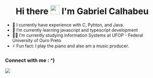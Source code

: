 <h1 align="center">Hi there <img src="https://raw.githubusercontent.com/kaueMarques/kaueMarques/master/hi.gif" width="30px"> I'm Gabriel Calhabeu</h1>

- 🔭 I currently have experience with C, Pyhton, and Java.
- 🌱 I’m currently learning javascript and typescript development
- 👨‍💻 I’m currently studying Information Systems at UFOP - Federal University of Ouro Preto
- ⚡ Fun fact: I play the piano and also am a music producer.

<h3>Connect with me : ^)</h3>
<a href="mailto:gabriel.calhabeu12@gmail.com" target="_blank"><img src="https://img.shields.io/badge/Gmail-D14836?style=for-the-badge&logo=gmail&logoColor=white" target="_blank"></a>

<!--
**GabrielCalhabeu/GabrielCalhabeu** is a ✨ _special_ ✨ repository because its `README.md` (this file) appears on your GitHub profile.

Here are some ideas to get you started:

- 🔭 I’m currently working on ...
- 🌱 I’m currently learning ...
- 👯 I’m looking to collaborate on ...
- 🤔 I’m looking for help with ...
- 💬 Ask me about ...
- 📫 How to reach me: ...
- 😄 Pronouns: ...
- ⚡ Fun fact: ...
-->
